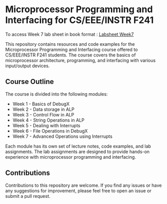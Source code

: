 # Microprocessor Programming and Interfacing for CS/EEE/INSTR F241

To access Week 7 lab sheet in book format  : [Labsheet Week7](https://designrr.page/?id=169591&token=2109544260&h=3144 )


This repository contains resources and code examples for the Microprocessor Programming and Interfacing course offered to CS/EEE/INSTR F241 students. The course covers the basics of microprocessor architecture, programming, and interfacing with various input/output devices.

## Course Outline

The course is divided into the following modules:

- Week 1 - Basics of DebugX
- Week 2 - Data storage in ALP
- Week 3 - Control Flow in ALP
- Week 4 - String Operations in ALP
- Week 5 - Dealing with Interrupts
- Week 6 - File Operations in DebugX
- Week 7 - Advanced Operations using Interrupts


Each module has its own set of lecture notes, code examples, and lab assignments. The lab assignments are designed to provide hands-on experience with microprocessor programming and interfacing.

## Contributions
Contributions to this repository are welcome. If you find any issues or have any suggestions for improvement, please feel free to open an issue or submit a pull request.


